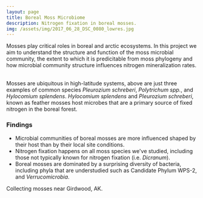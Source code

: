 ```yaml
---
layout: page
title: Boreal Moss Microbiome
description: Nitrogen fixation in boreal mosses.
img: /assets/img/2017_06_28_DSC_0080_lowres.jpg
---
```


Mosses play critical roles in boreal and arctic ecosystems. In this project we aim to understand the structure and function of the moss microbial community, the extent to which it is predicitable from moss phylogeny and how microbial community structure influences nitrogen mineralization rates. 



<div class="img_row">
    <img class="col one left" src="{{ site.baseurl }}/assets/img/DSC_0077_01.jpg" alt="" title="Pleurozium schreberi"/>
    <img class="col one left" src="{{ site.baseurl }}/assets/img/DSC_0101.jpg" alt="" title="Polytrichum spp."/>
    <img class="col one left" src="{{ site.baseurl }}/assets/img/DSC_0132.jpg" alt="" title="Hylocomium splendens"/>
</div>
<div class="col three caption">
    Mosses are ubiquitous in high-latitude systems, above are just three examples of common species <i>Pleurozium schreberi</i>, <i>Polytrichum spp.</i>, and <i>Hylocomium splendens</i>. <i>Hylocomium splendens</i> and <i>Pleurozium schreberi</i>, known as feather mosses host microbes that are a primary source of fixed nitrogen in the boreal forest.
</div>

### Findings

* Microbial communities of boreal mosses are more influenced shaped by their host than by their local site conditions.
* Nitrogen fixation happens on all moss species we've studied, including those not typically known for nitrogen fixation (i.e. <i>Dicranum</i>).
* Boreal mosses are dominated by a surprising diversity of bacteria, including phyla that are understudied such as Candidate Phylum WPS-2, and <i>Verrucomicrobia</i>.


<div class="img_row">
    <img class="col three left" src="{{ site.baseurl }}/assets/img/DSC_0166_fierer_web.png" alt="" title=""/>
</div>
<div class="col three caption">
    Collecting mosses near Girdwood, AK. 
</div>

